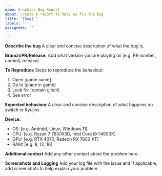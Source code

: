 ```yaml
---
name: Graphics Bug Report
about: Create a report to help us fix the bug
title: "[Bug] "
labels: ''
assignees: ''

---
```


**Describe the bug**
A clear and concise description of what the bug is.

**Branch/PR/Release:**
Add what version you are playing on [e.g. PR number, commit, release]

**To Reproduce**
Steps to reproduce the behaviour:
1. Open [game name]
2. Go to [place in game]
3. Look for [certain glitch]
4. See error

**Expected behaviour**
A clear and concise description of what happens on switch or Ryujinx.

**Device:**
 - OS: [e.g. Android, Linux, Windows 11]
 - CPU: [e.g. Ryzen 7 7800X3D,  Intel Core i9-14900K]
 - GPU: [e.g. RTX 4070, Radeon RX 7800 XT]
 - RAM: [e.g. 8, 12, 16]

**Additional context**
Add any other context about the problem here.

**Screenshots and Logging**
Add your log file with the issue and if applicable, add screenshots to help explain your problem.

